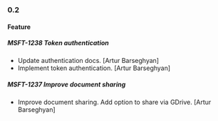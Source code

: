 ### 0.2

#### Feature

##### MSFT-1238 Token authentication

- Update authentication docs. [Artur Barseghyan]
- Implement token authentication. [Artur Barseghyan]

##### MSFT-1237 Improve document sharing

- Improve document sharing. Add option to share via GDrive. [Artur Barseghyan]
